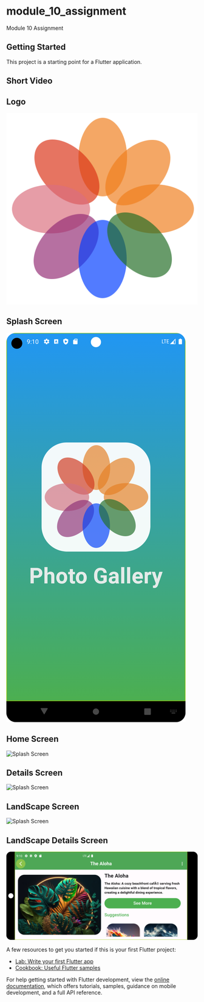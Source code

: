 # module_10_assignment

Module 10 Assignment

## Getting Started

This project is a starting point for a Flutter application.

## Short Video


## Logo
![Logo](https://github.com/HoneyRaj2024/module_10_assignment/blob/master/assets/logo.jpg)

## Splash Screen
![Splash Screen](https://github.com/HoneyRaj2024/module_10_assignment/blob/master/assets/splashscreen.png)

## Home Screen
![Splash Screen](https://github.com/HoneyRaj2024/module_10_assignment/blob/master/assets/home.png)

## Details Screen
![Splash Screen](https://github.com/HoneyRaj2024/module_10_assignment/blob/master/assets/details.png)

## LandScape Screen
![Splash Screen](https://github.com/HoneyRaj2024/module_10_assignment/blob/master/assets/dandscape.png)

## LandScape Details Screen
![Splash Screen](https://github.com/HoneyRaj2024/module_10_assignment/blob/master/assets/detailslandscape.png)


A few resources to get you started if this is your first Flutter project:

- [Lab: Write your first Flutter app](https://docs.flutter.dev/get-started/codelab)
- [Cookbook: Useful Flutter samples](https://docs.flutter.dev/cookbook)

For help getting started with Flutter development, view the
[online documentation](https://docs.flutter.dev/), which offers tutorials,
samples, guidance on mobile development, and a full API reference.

